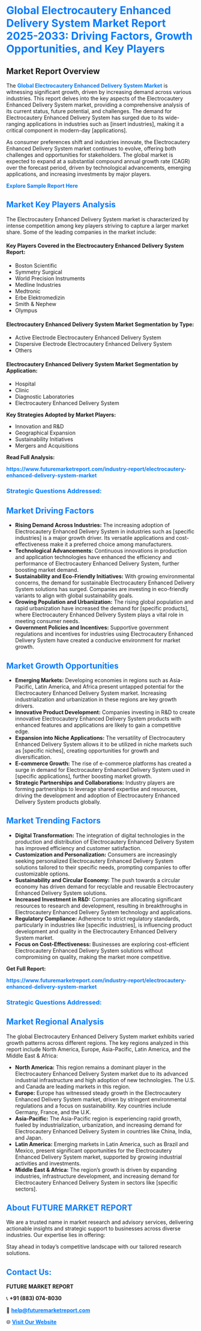 <h1 style="color: #007BFF;">Global Electrocautery Enhanced Delivery System Market Report 2025-2033: Driving Factors, Growth Opportunities, and Key Players</h1>

<section id="overview">
<h2>Market Report Overview</h2>
<p>The <a href="https://www.futuremarketreport.com/industry-report/electrocautery-enhanced-delivery-system-market" style="color: #007BFF; text-decoration: none;"><strong>Global Electrocautery Enhanced Delivery System Market</strong></a> is witnessing significant growth, driven by increasing demand across various industries. This report delves into the key aspects of the Electrocautery Enhanced Delivery System market, providing a comprehensive analysis of its current status, future potential, and challenges. The demand for Electrocautery Enhanced Delivery System has surged due to its wide-ranging applications in industries such as [insert industries], making it a critical component in modern-day [applications].</p>
<p>As consumer preferences shift and industries innovate, the Electrocautery Enhanced Delivery System market continues to evolve, offering both challenges and opportunities for stakeholders. The global market is expected to expand at a substantial compound annual growth rate (CAGR) over the forecast period, driven by technological advancements, emerging applications, and increasing investments by major players.</p>
</section>

<section id="overview">
<p><a href="https://www.futuremarketreport.com/request-sample/reportId=123869" style="color: #007BFF; text-decoration: none;"><strong>Explore Sample Report Here</strong></a></p>
</section>

<section id="key-players">
<h2 style="color: #007BFF;">Market Key Players Analysis</h2>
<p>The Electrocautery Enhanced Delivery System market is characterized by intense competition among key players striving to capture a larger market share. Some of the leading companies in the market include:</p>
<h4>Key Players Covered in the Electrocautery Enhanced Delivery System Report:</h4>
<ul><li>Boston Scientific</li><li>Symmetry Surgical</li><li>World Precision Instruments</li><li>Medline Industries</li><li>Medtronic</li><li>Erbe Elektromedizin</li><li>Smith &amp; Nephew</li><li>Olympus</li></ul>
<h4>Electrocautery Enhanced Delivery System Market Segmentation by Type:</h4>
<ul><li>Active Electrode Electrocautery Enhanced Delivery System</li><li>Dispersive Electrode Electrocautery Enhanced Delivery System</li><li>Others</li></ul>

<h4>Electrocautery Enhanced Delivery System Market Segmentation by Application:</h4>
<ul><li>Hospital</li><li>Clinic</li><li>Diagnostic Laboratories</li><li>Electrocautery Enhanced Delivery System</li></ul>
<p><strong>Key Strategies Adopted by Market Players:</strong></p>
<ul>
<li>Innovation and R&D</li>
<li>Geographical Expansion</li>
<li>Sustainability Initiatives</li>
<li>Mergers and Acquisitions</li>
</ul>
</section>

<section>
<p><strong>Read Full Analysis: </strong></p><a href="https://www.futuremarketreport.com/industry-report/electrocautery-enhanced-delivery-system-market" style="color: #007BFF; text-decoration: none;"><strong>https://www.futuremarketreport.com/industry-report/electrocautery-enhanced-delivery-system-market</strong></a>
<h3 style="color: #007BFF;">Strategic Questions Addressed:</h3>
</section>

<section id="driving-factors">
<h2 style="color: #007BFF;">Market Driving Factors</h2>
<ul>
<li><strong>Rising Demand Across Industries:</strong> The increasing adoption of Electrocautery Enhanced Delivery System in industries such as [specific industries] is a major growth driver. Its versatile applications and cost-effectiveness make it a preferred choice among manufacturers.</li>
<li><strong>Technological Advancements:</strong> Continuous innovations in production and application technologies have enhanced the efficiency and performance of Electrocautery Enhanced Delivery System, further boosting market demand.</li>
<li><strong>Sustainability and Eco-Friendly Initiatives:</strong> With growing environmental concerns, the demand for sustainable Electrocautery Enhanced Delivery System solutions has surged. Companies are investing in eco-friendly variants to align with global sustainability goals.</li>
<li><strong>Growing Population and Urbanization:</strong> The rising global population and rapid urbanization have increased the demand for [specific products], where Electrocautery Enhanced Delivery System plays a vital role in meeting consumer needs.</li>
<li><strong>Government Policies and Incentives:</strong> Supportive government regulations and incentives for industries using Electrocautery Enhanced Delivery System have created a conducive environment for market growth.</li>
</ul>
</section>

<section id="growth-opportunities">
<h2 style="color: #007BFF;">Market Growth Opportunities</h2>
<ul>
<li><strong>Emerging Markets:</strong> Developing economies in regions such as Asia-Pacific, Latin America, and Africa present untapped potential for the Electrocautery Enhanced Delivery System market. Increasing industrialization and urbanization in these regions are key growth drivers.</li>
<li><strong>Innovative Product Development:</strong> Companies investing in R&D to create innovative Electrocautery Enhanced Delivery System products with enhanced features and applications are likely to gain a competitive edge.</li>
<li><strong>Expansion into Niche Applications:</strong> The versatility of Electrocautery Enhanced Delivery System allows it to be utilized in niche markets such as [specific niches], creating opportunities for growth and diversification.</li>
<li><strong>E-commerce Growth:</strong> The rise of e-commerce platforms has created a surge in demand for Electrocautery Enhanced Delivery System used in [specific applications], further boosting market growth.</li>
<li><strong>Strategic Partnerships and Collaborations:</strong> Industry players are forming partnerships to leverage shared expertise and resources, driving the development and adoption of Electrocautery Enhanced Delivery System products globally.</li>
</ul>
</section>

<section id="trending-factors">
<h2 style="color: #007BFF;">Market Trending Factors</h2>
<ul>
<li><strong>Digital Transformation:</strong> The integration of digital technologies in the production and distribution of Electrocautery Enhanced Delivery System has improved efficiency and customer satisfaction.</li>
<li><strong>Customization and Personalization:</strong> Consumers are increasingly seeking personalized Electrocautery Enhanced Delivery System solutions tailored to their specific needs, prompting companies to offer customizable options.</li>
<li><strong>Sustainability and Circular Economy:</strong> The push towards a circular economy has driven demand for recyclable and reusable Electrocautery Enhanced Delivery System solutions.</li>
<li><strong>Increased Investment in R&D:</strong> Companies are allocating significant resources to research and development, resulting in breakthroughs in Electrocautery Enhanced Delivery System technology and applications.</li>
<li><strong>Regulatory Compliance:</strong> Adherence to strict regulatory standards, particularly in industries like [specific industries], is influencing product development and quality in the Electrocautery Enhanced Delivery System market.</li>
<li><strong>Focus on Cost-Effectiveness:</strong> Businesses are exploring cost-efficient Electrocautery Enhanced Delivery System solutions without compromising on quality, making the market more competitive.</li>
</ul>
</section>

<section>
<p><strong>Get Full Report: </strong></p><a href="https://www.futuremarketreport.com/industry-report/electrocautery-enhanced-delivery-system-market" style="color: #007BFF; text-decoration: none;"><strong>https://www.futuremarketreport.com/industry-report/electrocautery-enhanced-delivery-system-market</strong></a>
<h3 style="color: #007BFF;">Strategic Questions Addressed:</h3>
</section>


<section id="regional-analysis">
<h2 style="color: #007BFF;">Market Regional Analysis</h2>
<p>The global Electrocautery Enhanced Delivery System market exhibits varied growth patterns across different regions. The key regions analyzed in this report include North America, Europe, Asia-Pacific, Latin America, and the Middle East & Africa:</p>
<ul>
<li><strong>North America:</strong> This region remains a dominant player in the Electrocautery Enhanced Delivery System market due to its advanced industrial infrastructure and high adoption of new technologies. The U.S. and Canada are leading markets in this region.</li>
<li><strong>Europe:</strong> Europe has witnessed steady growth in the Electrocautery Enhanced Delivery System market, driven by stringent environmental regulations and a focus on sustainability. Key countries include Germany, France, and the U.K.</li>
<li><strong>Asia-Pacific:</strong> The Asia-Pacific region is experiencing rapid growth, fueled by industrialization, urbanization, and increasing demand for Electrocautery Enhanced Delivery System in countries like China, India, and Japan.</li>
<li><strong>Latin America:</strong> Emerging markets in Latin America, such as Brazil and Mexico, present significant opportunities for the Electrocautery Enhanced Delivery System market, supported by growing industrial activities and investments.</li>
<li><strong>Middle East & Africa:</strong> The region’s growth is driven by expanding industries, infrastructure development, and increasing demand for Electrocautery Enhanced Delivery System in sectors like [specific sectors].</li>
</ul>
</section>

<footer>
<h2 style="color: #007BFF;">About FUTURE MARKET REPORT</h2>
<p>We are a trusted name in market research and advisory services, delivering actionable insights and strategic support to businesses across diverse industries. Our expertise lies in offering:</p>

<p>Stay ahead in today’s competitive landscape with our tailored research solutions.</p>

<h2 style="color: #007BFF;">Contact Us:</h2>
<p><strong>FUTURE MARKET REPORT</strong></p>
<p>📞 <strong>+91 (883) 074-8030</strong></p>
<p>📧 <strong><a href="mailto:help@futuremarketreport.com" style="color: #007BFF;">help@futuremarketreport.com</a></strong></p>
<p>🌐 <strong><a href="https://www.futuremarketreport.com/" style="color: #007BFF;">Visit Our Website</a></strong></p>
</footer>